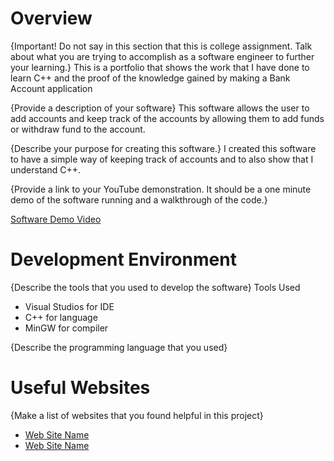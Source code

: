 # Overview

{Important!  Do not say in this section that this is college assignment.  Talk about what you are trying to accomplish as a software engineer to further your learning.}
This is a portfolio that shows the work that I have done to learn C++ and the proof of the knowledge gained by making a Bank Account application

{Provide a description of your software}
This software allows the user to add accounts and keep track of the accounts by allowing them to add funds or withdraw fund to the account.

{Describe your purpose for creating this software.}
I created this software to have a simple way of keeping track of accounts and to also show that I understand C++.

{Provide a link to your YouTube demonstration.  It should be a one minute demo of the software running and a walkthrough of the code.}

[Software Demo Video](http://youtube.link.goes.here)

# Development Environment

{Describe the tools that you used to develop the software}
Tools Used
- Visual Studios for IDE
- C++ for language
- MinGW for compiler



{Describe the programming language that you used}

# Useful Websites

{Make a list of websites that you found helpful in this project}
* [Web Site Name](http://url.link.goes.here)
* [Web Site Name](http://url.link.goes.here)